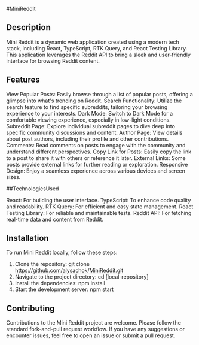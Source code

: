 #MiniReddit

## Description

Mini Reddit is a dynamic web application created using a modern tech stack, including React, TypeScript, RTK Query, and React Testing Library. This application leverages the Reddit API to bring a sleek and user-friendly interface for browsing Reddit content.

## Features
View Popular Posts: Easily browse through a list of popular posts, offering a glimpse into what's trending on Reddit.
Search Functionality: Utilize the search feature to find specific subreddits, tailoring your browsing experience to your interests.
Dark Mode: Switch to Dark Mode for a comfortable viewing experience, especially in low-light conditions.
Subreddit Page: Explore individual subreddit pages to dive deep into specific community discussions and content.
Author Page: View details about post authors, including their profile and other contributions.
Comments: Read comments on posts to engage with the community and understand different perspectives.
Copy Link for Posts: Easily copy the link to a post to share it with others or reference it later.
External Links: Some posts provide external links for further reading or exploration.
Responsive Design: Enjoy a seamless experience across various devices and screen sizes.

##TechnologiesUsed

React: For building the user interface.
TypeScript: To enhance code quality and readability.
RTK Query: For efficient and easy state management.
React Testing Library: For reliable and maintainable tests.
Reddit API: For fetching real-time data and content from Reddit.

## Installation

To run Mini Reddit locally, follow these steps:

1. Clone the repository:
    git clone https://github.com/alysachok/MiniReddit.git
2. Navigate to the project directory:
     cd [local-repository]
3. Install the dependencies:
     npm install
4. Start the development server:
     npm start

## Contributing
Contributions to the Mini Reddit project are welcome. Please follow the standard fork-and-pull request workflow. If you have any suggestions or encounter issues, feel free to open an issue or submit a pull request.